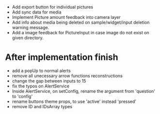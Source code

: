 - Add export button for individual pictures
- Add sync data for media
- Implement Picture amount feedback into camera layer
- Add info about media being deleted on sample/widget/input deletion warning message.
- Add a image feedback for PictureInput in case image do not exist on given directory.

# After implementation finish
- add a popUp to normal alerts
- remove all unecessary arrow functions reconstructions
- change the gap between inputs to 15
- fix the typos on AlertService
- Inside AlertService, on setConfig, rename the argument from 'question' to 'config'
- rename buttons theme props, to use 'active' instead 'pressed'
- remove ID and IDsArray types